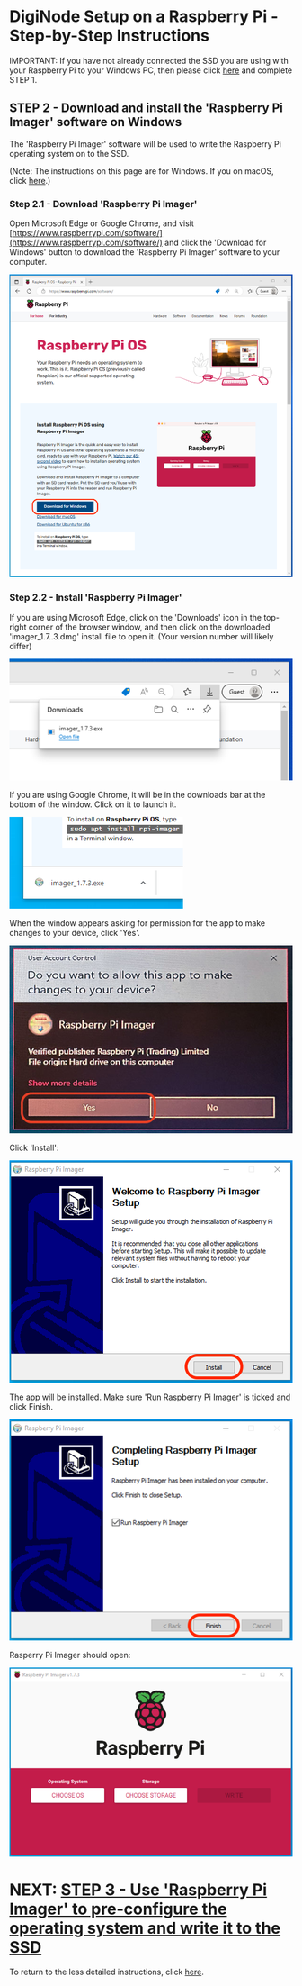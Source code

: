 # DigiNode Setup on a Raspberry Pi - Step-by-Step Instructions

IMPORTANT: If you have not already connected the SSD you are using with your Raspberry Pi to your Windows PC, then please click [here](/docs/rpi_setup_step1_connect_ssd.md) and complete STEP 1.

## STEP 2 - Download and install the 'Raspberry Pi Imager' software on Windows

The 'Raspberry Pi Imager' software will be used to write the Raspberry Pi operating system on to the SSD.

(Note: The instructions on this page are for Windows. If you on macOS, click [here](/docs/rpi_setup_step2_get_imager_mac.md).)

### Step 2.1 - Download 'Raspberry Pi Imager'

Open Microsoft Edge or Google Chrome, and visit [https://www.raspberrypi.com/software/](https://www.raspberrypi.com/software/) and click the 'Download for Windows' button to download the 'Raspberry Pi Imager' software to your computer.

![Download Raspberry Pi Imager for Windows](/images/win_setup_2_1.png)

### Step 2.2 - Install 'Raspberry Pi Imager'

If you are using Microsoft Edge, click on the 'Downloads' icon in the top-right corner of the browser window, and then click on the downloaded 'imager_1.7..3.dmg' install file to open it. (Your version number will likely differ)

![Open Raspberry Pi Imager installer for Window - Edge](/images/win_setup_2_2a_edge.png)

If you are using Google Chrome, it will be in the downloads bar at the bottom of the window. Click on it to launch it.

![Open Raspberry Pi Imager installer for Window - Chrome](/images/win_setup_2_2a_chrome.png)

When the window appears asking for permission for the app to make changes to your device, click 'Yes'.

![Install Raspberry Pi Imager for Windows](/images/win_setup_2_2b.jpg)

Click 'Install':

![Install Raspberry Pi Imager for Windows](/images/win_setup_2_2c.png)

The app will be installed. Make sure 'Run Raspberry Pi Imager' is ticked and click Finish.

![Install Raspberry Pi Imager for Windows](/images/win_setup_2_2d.png)

Rasperry Pi Imager should open:

![Raspberry Pi Imager for Windows](/images/win_setup_2_2e.png)

# NEXT: [STEP 3 - Use 'Raspberry Pi Imager' to pre-configure the operating system and write it to the SSD](/docs/rpi_setup_step3_write_os.md)

To return to the less detailed instructions, click [here](/docs/rpi_setup.md).